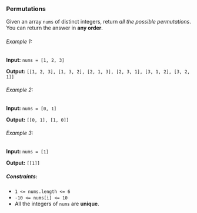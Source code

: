 <h3>Permutations</h3>

<p>Given an array <code>nums</code> of distinct integers, return <i>all the possible permutations</i>. You can return the answer in <b>any order</b>.</p>

<h6>Example 1:</h6>
<p><b>Input:</b> <code>nums = [1, 2, 3]</code></p>
<p><b>Output:</b> <code>[[1, 2, 3], [1, 3, 2], [2, 1, 3], [2, 3, 1], [3, 1, 2], [3, 2, 1]]</code></p>

<h6>Example 2:</h6>
<p><b>Input:</b> <code>nums = [0, 1]</code></p>
<p><b>Output:</b> <code>[[0, 1], [1, 0]]</code></p>

<h6>Example 3:</h6>
<p><b>Input:</b> <code>nums = [1]</code></p>
<p><b>Output:</b> <code>[[1]]</code></p>

<h5>Constraints:</h5>
<ul>
    <li><code>1 <= nums.length <= 6</code></li>
    <li><code>-10 <= nums[i] <= 10</code></li>
    <li>All the integers of <code>nums</code> are <b>unique</b>.</li>
</ul>